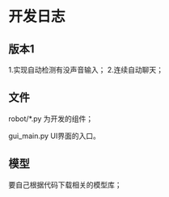 # 开发日志

## 版本1

1.实现自动检测有没声音输入；
2.连续自动聊天；

## 文件

robot/*.py
为开发的组件；

gui_main.py
UI界面的入口。

## 模型

要自己根据代码下载相关的模型库；
